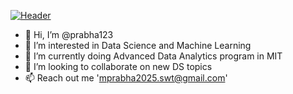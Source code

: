 [![Header](https://raw.githubusercontent.com/MartinHeinz/<OWNER>/<OWNER>/readme_header.png "Header")](https://some-url.dev/)
- 👋 Hi, I’m @prabha123
- 👀 I’m interested in Data Science and Machine Learning
- 🌱 I’m currently doing Advanced Data Analytics program in MIT
- 💞️ I’m looking to collaborate on new DS topics
- 📫 Reach out me 'mprabha2025.swt@gmail.com'

<!---
prabha123/prabha123 is a ✨ special ✨ repository because its `README.md` (this file) appears on your GitHub profile.
You can click the Preview link to take a look at your changes.
--->
